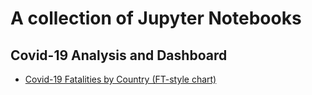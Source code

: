 # A collection of Jupyter Notebooks

## Covid-19 Analysis and Dashboard

- [Covid-19 Fatalities by Country (FT-style chart)](Covid19_Fatality_Curves_FT_style.ipynb)


